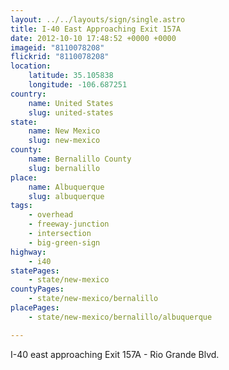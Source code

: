 ```yaml
---
layout: ../../layouts/sign/single.astro
title: I-40 East Approaching Exit 157A
date: 2012-10-10 17:48:52 +0000 +0000
imageid: "8110078208"
flickrid: "8110078208"
location:
    latitude: 35.105838
    longitude: -106.687251
country:
    name: United States
    slug: united-states
state:
    name: New Mexico
    slug: new-mexico
county:
    name: Bernalillo County
    slug: bernalillo
place:
    name: Albuquerque
    slug: albuquerque
tags:
    - overhead
    - freeway-junction
    - intersection
    - big-green-sign
highway:
    - i40
statePages:
    - state/new-mexico
countyPages:
    - state/new-mexico/bernalillo
placePages:
    - state/new-mexico/bernalillo/albuquerque

---
```

I-40 east approaching Exit 157A - Rio Grande Blvd.